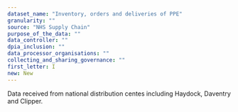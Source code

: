 ```yaml
---
dataset_name: "Inventory, orders and deliveries of PPE"
granularity: ""
source: "NHS Supply Chain"
purpose_of_the_data: ""
data_controller: ""
dpia_inclusion: ""
data_processor_organisations: ""
collecting_and_sharing_governance: ""
first_letter: I
new: New
---
```

Data received from national distribution centes including Haydock, Daventry and Clipper.